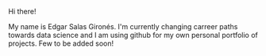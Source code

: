Hi there!

My name is Edgar Salas Gironés. I'm currently changing carreer paths towards data science and I am using github for my own personal portfolio of projects. Few to be added soon!

<!---
esgirones/esgirones is a ✨ special ✨ repository because its `README.md` (this file) appears on your GitHub profile.
You can click the Preview link to take a look at your changes.
--->
